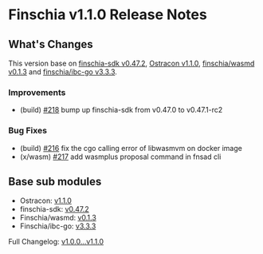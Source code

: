 # Finschia v1.1.0 Release Notes

## What's Changes
This version base on [finschia-sdk v0.47.2](https://github.com/Finschia/finschia-sdk/releases/tag/v0.47.2), [Ostracon v1.1.0](https://github.com/Finschia/ostracon/tree/v1.1.0), [finschia/wasmd v0.1.3](https://github.com/Finschia/wasmd/releases/tag/v0.1.3) and [finschia/ibc-go v3.3.3](https://github.com/Finschia/ibc-go/releases/tag/v3.3.3).

### Improvements
* (build) [\#218](https://github.com/Finschia/finschia/pull/218) bump up finschia-sdk from v0.47.0 to v0.47.1-rc2

### Bug Fixes
* (build) [\#216](https://github.com/Finschia/finschia/pull/216) fix the cgo calling error of libwasmvm on docker image
* (x/wasm) [\#217](https://github.com/Finschia/finschia/pull/217) add wasmplus proposal command in fnsad cli


## Base sub modules
* Ostracon: [v1.1.0](https://github.com/Finschia/ostracon/tree/v1.1.0)
* finschia-sdk: [v0.47.2](https://github.com/Finschia/finschia-sdk/tree/v0.47.2)
* Finschia/wasmd: [v0.1.3](https://github.com/Finschia/wasmd/tree/v0.1.3)
* Finschia/ibc-go: [v3.3.3](https://github.com/Finschia/ibc-go/tree/v3.3.3)

Full Changelog: [v1.0.0...v1.1.0](https://github.com/Finschia/finschia/compare/v1.0.0...v1.1.0)
